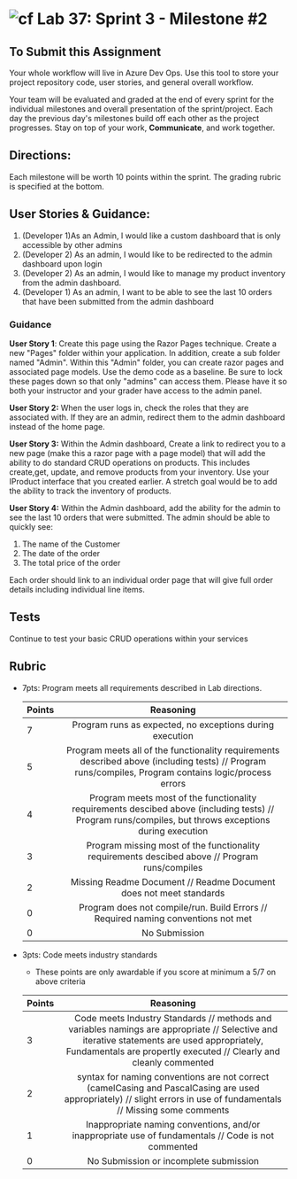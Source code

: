 ![cf](http://i.imgur.com/7v5ASc8.png) Lab 37: Sprint 3 - Milestone #2
=====================================

## To Submit this Assignment
Your whole workflow will live in Azure Dev Ops. Use this tool to store your project repository code, user stories, and general overall workflow. 

Your team will be evaluated and graded at the end of every sprint for the individual milestones and overall presentation of the sprint/project. Each day the previous day's milestones build off each other as the project progresses. Stay on top of your work, **Communicate**, and work together.

## Directions:

Each milestone will be worth 10 points within the sprint. The grading rubric is specified at the bottom.
 

## User Stories & Guidance:

1. (Developer 1)As an Admin, I would like a custom dashboard that is only accessible by other admins
2. (Developer 2) As an admin, I would like to be redirected to the admin dashboard upon login
3. (Developer 2)  As an admin, I would like to manage my product inventory from the admin dashboard. 
4. (Developer 1) As an admin, I want to be able to see the last 10 orders that have been submitted from the admin dashboard


### Guidance

**User Story 1**: Create this page using the Razor Pages technique. Create a new "Pages" folder within your application. In addition, create a sub folder named "Admin". Within this "Admin" folder, you can create razor pages and associated page models. Use the demo code as a baseline. Be sure to lock these pages down so that only "admins" can access them. Please have it so both your instructor and your grader have access to the admin panel. 


**User Story 2:** When the user logs in, check the roles that they are associated with. If they are an admin, redirect them to the admin dashboard instead of the home page. 


**User Story 3:** Within the Admin dashboard, Create a link to redirect you to a new page (make this a razor page with a page model) that will add the ability to do standard CRUD operations on products. This includes create,get, update, and remove products from your inventory. Use your IProduct interface that you created earlier. A stretch goal would be to add the ability to track the inventory of products. 


**User Story 4:**  Within the Admin dashboard, add the ability for the admin to see the last 10 orders that were submitted. The admin should be able to quickly see:
1. The name of the Customer
2. The date of the order
3. The total price of the order

Each order should link to an individual order page that will give full order details including individual line items. 


## Tests

Continue to test your basic CRUD operations within your services


## Rubric
- 7pts: Program meets all requirements described in Lab directions.

	Points  | Reasoning | 
	 ------------ | :-----------: | 
	7       | Program runs as expected, no exceptions during execution |
	5       | Program meets all of the  functionality requirements described above (including tests) // Program runs/compiles, Program contains logic/process errors|
	4       | Program meets most of the functionality requirements descibed above (including tests)  // Program runs/compiles, but throws exceptions during execution |
	3       | Program missing most of the functionality requirements descibed above // Program runs/compiles |
	2       | Missing Readme Document // Readme Document does not meet standards |
	0       | Program does not compile/run. Build Errors // Required naming conventions not met |
	0       | No Submission |

- 3pts: Code meets industry standards
	- These points are only awardable if you score at minimum a 5/7 on above criteria

	Points  | Reasoning | 
	 ------------ | :-----------: | 
	3       | Code meets Industry Standards // methods and variables namings are appropriate // Selective and iterative statements are used appropriately, Fundamentals are propertly executed // Clearly and cleanly commented |
	2       | syntax for naming conventions are not correct (camelCasing and PascalCasing are used appropriately) // slight errors in use of fundamentals // Missing some comments |
	1       | Inappropriate naming conventions, and/or inappropriate use of fundamentals // Code is not commented  |
	0       | No Submission or incomplete submission |
